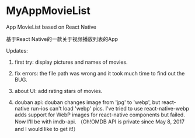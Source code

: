 # MyAppMovieList

App MovieList based on React Native

基于React Native的一款关于视频播放列表的App

Updates:

1. first try: display pictures and names of movies.

2. fix errors: the file path was wrong and it took much time to find out the BUG.

3. about UI: add rating stars of movies.

4. douban api: douban changes image from 'jpg' to 'webp', but react-native run-ios can't load 'webp' pics. I've tried to use react-native-webp adds support for WebP images for react-native components but failed. Now I'll be with imdb-api. （Oh!OMDB API is private since May 8, 2017 and I would like to get it!）
